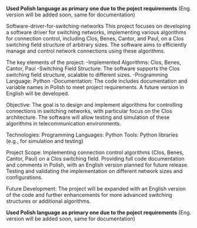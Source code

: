 ****Used Polish language as primary one due to the poject requirements****
(Eng. version will be added soon, same for documentation)

 Software-driver-for-switching-networks
This project focuses on developing a software driver for switching networks, implementing various algorithms for connection control, including Clos, Benes, Cantor, and Paul, on a Clos switching field structure of arbitrary sizes. The software aims to efficiently manage and control network connections using these algorithms.

The key elements of the project:
-Implemented Algorithms: Clos, Benes, Cantor, Paul
-Switching Field Structure: The software supports the Clos switching field structure, scalable to different sizes.
-Programming Language: Python
-Documentation: The code includes documentation and variable names in Polish to meet project requirements. A future version in English will be developed.

Objective:
The goal is to design and implement algorithms for controlling connections in switching networks, with particular focus on the Clos architecture. The software will allow testing and simulation of these algorithms in telecommunication environments.

Technologies:
Programming Languages: Python
Tools: Python libraries (e.g., for simulation and testing)

Project Scope:
Implementing connection control algorithms (Clos, Benes, Cantor, Paul) on a Clos switching field.
Providing full code documentation and comments in Polish, with an English version planned for future release.
Testing and validating the implementation on different network sizes and configurations.

Future Development:
The project will be expanded with an English version of the code and further enhancements for more advanced switching structures or additional algorithms.

****Used Polish language as primary one due to the poject requirements****
(Eng. version will be added soon, same for documentation)
